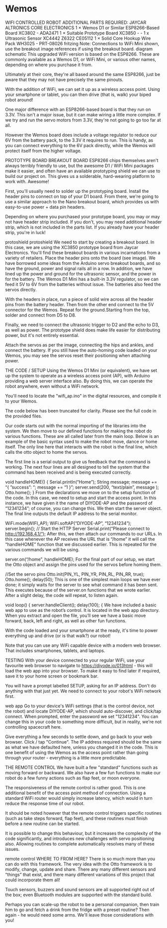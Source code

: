 # Wemos

WIFI CONTROLLED ROBOT
ADDITIONAL PARTS REQUIRED:	JAYCAR	ALTRONICS	CORE ELECTRONICS
1 × Wemos D1 or Similar ESP8266-Based Board	XC3802	-	ADA2471
1 × Suitable Prototype Board	XC3850	-	-
1 x Ultrasonic Sensor	XC4442	Z6322	CE05112
1 × Solid Core Hookup Wire Pack	WH3025	-	PRT-08026
 fritzing
Note: Connections to WiFi Mini shown, use the breakout image references if using the breakout board.
 diagram schematic
This upgraded WiFi version is based on the ESP8266. These are commonly available as a Wemos D1, or WiFi Mini, or various other names, depending on where you purchase it from.

Ultimately at their core, they're all based around the same ESP8266, just be aware that they may not have precisely the same pinouts.

With the addition of WiFi, we can set it up as a wireless access point. Using your smartphone or tablet, you can then drive (that is, walk) your biped robot around!

One major difference with an ESP8266-based board is that they run on 3.3V. This isn't a major issue, but it can make wiring a little more complex. If we try and run the servo motors from 3.3V, they're not going to go too far at all.

However the Wemos board does include a voltage regulator to reduce our 6V from the battery pack, to the 3.3V it requires to run. This is handy, as you can connect everything to the 6V pack directly, while the Wemos will protect itself from the higher voltage.


 
PROTOTYPE BOARD BREAKOUT BOARD
ESP8266 chips themselves aren't always terribly friendly to use, but the awesome D1 / WiFi Mini packages make it easier, and often have an available prototyping shield we can use to build our project on. This gives us a solderable, hard-wearing platform to work with. Awesome!

First, you'll usually need to solder up the prototyping board. Install the header pins to connect on top of your D1 board. From there, we're going to use a similar approach to the Nano breakout board, which provides us with easy-to-use power + data pin headers.

Depending on where you purchased your prototype board, you may or may not have header strip included. If you don't, you may need additional header strip, which is not included in the parts list. If you already have your header strip, you're in luck!

 protoshield protoshield
We need to start by creating a breakout board. In this case, we are using the XC3850 prototype board from Jaycar Electronics. You'll find these breakout boards in various incarnations from a variety of retailers. Place the header pins onto the board (see image). We have borrowed some ideas from the Arduino servo breakout boards, and so have the ground, power and signal rails all in a row. In addition, we have lined up the power and ground for the ultrasonic sensor, and the power in for the battery. The Wemos D1 Mini has a built-in 3.3V regulator, so we can feed it 5V to 6V from the batteries without issue. The batteries also feed the servos directly.

With the headers in place, run a piece of solid wire across all the header pins from the battery header. Then from the other end connect to the 5V connector for the Wemos. Repeat for the ground.Starting from the top, solder and connect from D5 to D8.

Finally, we need to connect the ultrasonic trigger to D2 and the echo to D3, as well as power. The prototype shield does make life easier for distributing power, but it's not entirely essential.

Attach the servos as per the image, connecting the hips and ankles, and connect the battery. If you still have the auto-homing code loaded on your Wemos, you may see the servos reset their positioning when attaching power.

THE CODE / SETUP
Using the Wemos D1 Mini (or equivalent), we have set up the system to operate as a wireless access point (AP), with Arduino providing a web server interface also. By doing this, we can operate the robot anywhere, even without a WiFi network.

You'll need to locate the "wifi_ap.ino" in the digital resources, and compile it to your Wemos.

The code below has been truncated for clarity. Please see the full code in the provided files.

Our code starts out with the normal importing of the libraries into the system. We then move to our defined functions for making the robot do various functions. These are all called later from the main loop. Below is an example of the basic syntax used to make the robot move, dance or home itself. The only line here that interacts with the robot is the final line, which calls the otto object to home the servos.

The first line is a serial output to give us feedback that the command is working. The next four lines are all designed to tell the system that the command has been received and is being executed correctly.

void handleHOME() {
  Serial.println(“Home”);
  String message;
  message += “{ ”success”: “;
  message += “1 }”;
  server.send(200, “text/plain”, message );
  Otto.home();
}
From the declarations we move on to the setup function of the code. In this case, we need to setup and start the access point. In this instance, we have given it the name of DIYODE-AP and the password of “12341234”; of course, you can change this. We then start the server object. The final line outputs the default IP address to the serial monitor.

WiFi.mode(WIFI_AP);
WiFi.softAP(“DIYODE-AP”, “12341234”);
server.begin(); // Start the HTTP Server
Serial.print(“Please connect to http://192.168.4.1/“);
After this, we then attach our commands to our URLs. In this case whenever the AP receives the URL that is “/home” it will call the “handleHOME” function that we discussed earlier. This is repeated for the various commands we will be using.

server.on(“/home”, handleHOME);
For the final part of our setup, we start the Otto object and assign the pins used for the servos before homing them.

//Set the servo pins
Otto.init(PIN_YL, PIN_YR, PIN_RL, PIN_RR, true);
Otto.home();
delay(50);
This is one of the simplest main loops we have ever done; it simply waits for the server to see what command it has been sent. This executes because of the server.on functions that we wrote earlier. After a slight delay, the code will repeat, to listen again.

void loop() {
  server.handleClient();
  delay(100);
{
We have included a basic web app to use as the robot’s control. It is located in the web app directory. When you extract and open the file, you’ll see we have a basic move forward, back, left and right, as well as other fun functions.

With the code loaded and your smartphone at the ready, it's time to power everything up and drive (or is that walk?) our robot!

Note that you can use any WiFi capable device with a modern web browser. That includes smartphones, tablets, and laptops.

TESTING
With your device connected to your regular WiFi, use your favourite web browser to navigate to https://diyode.io/013html - this will load the web app into your browser. To make it easy to find later if required, save it to your home screen or bookmark bar.

You will have a prompt labelled SETUP, asking for an IP address. Don't do anything with that just yet. We need to connect to your robot's WiFi network first.

 web app
Go to your device's WiFi settings (that is the control device, not the robot) and locate DIYODE-AP, which should auto-discover, and click/tap connect. When prompted, enter the password we set "12341234". You can change this in your code to something more difficult, but in reality, we're not controlling spacecraft here.

Give everything a few seconds to settle down, and go back to your web browser. Click / tap "Continue". The IP address required should be the same as what we have defaulted here, unless you changed it in the code. This is one benefit of using the Wemos as the access point rather than going through your router - everything is a little more predictable.

THE REMOTE CONTROL
We have built a few "standard" functions such as moving forward or backward. We also have a few fun functions to make our robot do a few funny actions such as flap feet, or moon everyone.

The responsiveness of the remote control is rather good. This is one additional benefit of the access point method of connection. Using a standard WiFi router would simply increase latency, which would in turn reduce the response time of our robot.

It should be noted however that the remote control triggers specific routines (such as take steps forward, flap feet), and these routines must finish before a new routine can be started.

It is possible to change this behaviour, but it increases the complexity of the code significantly, and introduces new challenges with servo positioning also. Allowing routines to complete automatically resolves many of these issues.

 remote control
WHERE TO FROM HERE?
There is so much more than you can do with this framework. The very idea with the Otto framework is to modify, change, update and share. There any many different sensors and “things” that exist, and there many different variations of this project that could incorporate them all!

Touch sensors, buzzers and sound sensors are all supported right out of the box; even Bluetooth modules are supported with the standard build.

Perhaps you can scale-up the robot to be a personal companion, then train him to go and fetch a drink from the fridge with a preset routine? Then again - he would need some arms. We'll leave those considerations with you!
